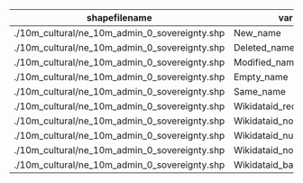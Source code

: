 shapefilename                                  |  var                     |  value
-----------------------------------------------|--------------------------|-------
./10m_cultural/ne_10m_admin_0_sovereignty.shp  |  New_name                |  275
./10m_cultural/ne_10m_admin_0_sovereignty.shp  |  Deleted_name            |  0
./10m_cultural/ne_10m_admin_0_sovereignty.shp  |  Modified_name           |  17
./10m_cultural/ne_10m_admin_0_sovereignty.shp  |  Empty_name              |  0
./10m_cultural/ne_10m_admin_0_sovereignty.shp  |  Same_name               |  4034
./10m_cultural/ne_10m_admin_0_sovereignty.shp  |  Wikidataid_redirected   |  0
./10m_cultural/ne_10m_admin_0_sovereignty.shp  |  Wikidataid_notfound     |  0
./10m_cultural/ne_10m_admin_0_sovereignty.shp  |  Wikidataid_null         |  0
./10m_cultural/ne_10m_admin_0_sovereignty.shp  |  Wikidataid_notnull      |  206
./10m_cultural/ne_10m_admin_0_sovereignty.shp  |  Wikidataid_badformated  |  0
